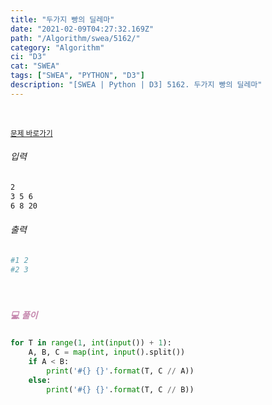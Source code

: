 ```yaml
---
title: "두가지 빵의 딜레마"
date: "2021-02-09T04:27:32.169Z"
path: "/Algorithm/swea/5162/"
category: "Algorithm"
ci: "D3"
cat: "SWEA"
tags: ["SWEA", "PYTHON", "D3"]
description: "[SWEA | Python | D3] 5162. 두가지 빵의 딜레마"
---
```


<br />

<a href="https://swexpertacademy.com/main/code/problem/problemDetail.do?problemLevel=3&contestProbId=AWTaTDua3OoDFAVT&categoryId=AWTaTDua3OoDFAVT&categoryType=CODE&problemTitle=&orderBy=FIRST_REG_DATETIME&selectCodeLang=PYTHON&select-1=3&pageSize=10&pageIndex=3"><small>문제 바로가기</small></a>

###### 입력

```sh
2
3 5 6
6 8 20
```

###### 출력

```sh
#1 2
#2 3
```

<br />

##### <h5 style="color:#C587AE;">💻 풀이</h5>

```python
for T in range(1, int(input()) + 1):
    A, B, C = map(int, input().split())
    if A < B:
        print('#{} {}'.format(T, C // A))
    else:
        print('#{} {}'.format(T, C // B))
```

